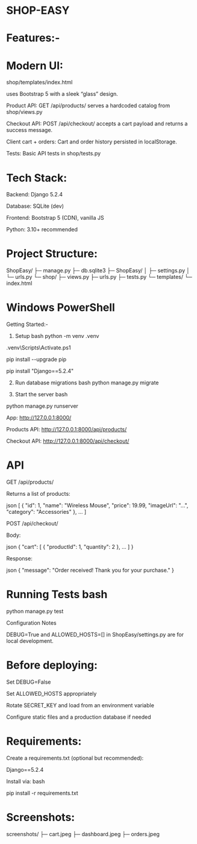 # SHOP-EASY

# Features:-

# Modern UI:
shop/templates/index.html

uses Bootstrap 5 with a sleek “glass” design.

Product API: GET /api/products/ serves a hardcoded catalog from  shop/views.py

Checkout API: POST /api/checkout/ accepts a cart payload and returns a success message.

Client cart + orders: Cart and order history persisted in localStorage.

Tests: Basic API tests in shop/tests.py


# Tech Stack:
Backend: Django 5.2.4

Database: SQLite (dev)

Frontend: Bootstrap 5 (CDN), vanilla JS

Python: 3.10+ recommended

# Project Structure:

ShopEasy/
├─ manage.py
├─ db.sqlite3
├─ ShopEasy/
│  ├─ settings.py
│  └─ urls.py
└─ shop/
   ├─ views.py
   ├─ urls.py
   ├─ tests.py
   └─ templates/
      └─ index.html

# Windows PowerShell
Getting Started:-

1) Setup bash
python -m venv .venv

.venv\Scripts\Activate.ps1

pip install --upgrade pip

pip install "Django==5.2.4"

2) Run database migrations bash
python manage.py migrate

3) Start the server bash

python manage.py runserver

App: http://127.0.0.1:8000/

Products API: http://127.0.0.1:8000/api/products/

Checkout API: http://127.0.0.1:8000/api/checkout/

# API
GET /api/products/

Returns a list of products:

json
[
  { "id": 1, "name": "Wireless Mouse", "price": 19.99, "imageUrl": "...", "category": "Accessories" },
  ...
]

POST /api/checkout/

Body:

json
{ "cart": [ { "productId": 1, "quantity": 2 }, ... ] }

Response:

json
{ "message": "Order received! Thank you for your purchase." }

# Running Tests bash

python manage.py test

Configuration Notes

DEBUG=True and ALLOWED_HOSTS=[] in ShopEasy/settings.py are for local development.

 # Before deploying:
Set DEBUG=False

Set ALLOWED_HOSTS appropriately

Rotate SECRET_KEY and load from an environment variable

Configure static files and a production database if needed

# Requirements:
Create a requirements.txt (optional but recommended):

Django==5.2.4

Install via: bash

pip install -r requirements.txt

# Screenshots:
screenshots/
 ├─ cart.jpeg
 ├─ dashboard.jpeg
 ├─ orders.jpeg
